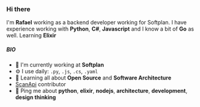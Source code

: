 ### Hi there

I'm **Rafael** working as a backend developer working for Softplan. I have experience working with **Python**, **C#**, **Javascript** and I know a bit of **Go** as well. Learning **Elixir**

##### BIO

- 🏢 I'm currently working at **Softplan**
- ⚙️ I use daily: `.py`, `.js`, `.cs`, `.yaml`
- 🌱 Learning all about **Open Source** and **Software Architecture**
- [ScanApi](https://github.com/scanapi/scanapi) contributor
- 💬 Ping me about **python**, **elixir**, **nodejs**, **architecture**, **development**, **design thinking**
